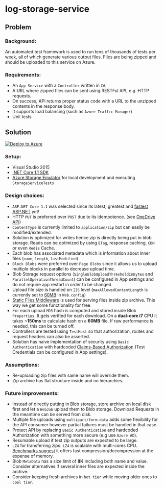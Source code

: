 # log-storage-service

## **Problem**

### Background: 
An automated test framework is used to run tens of thousands of tests per week, all of which generate various output files. Files are being zipped and should be uploaded to this service on Azure. 

### Requirements:
- An `App Service` with a `Controller` written in `C#`.  
- A URL where zipped files can be sent using RESTFul API, e.g. HTTP requests.  
- On success, API returns proper status code with a URL to the unzipped contents in the response body.  
- It supports load balancing (such as `Azure Traffic Manager`)
- Unit tests

## **Solution**
[![Deploy to Azure](http://azuredeploy.net/deploybutton.png)](https://azuredeploy.net/)

### Setup:
- Visual Studio 2015
- [.NET Core 1.1 SDK](https://www.microsoft.com/net/download/core#/current)
- [Azure Storage Emulator](https://docs.microsoft.com/en-us/azure/storage/storage-use-emulator) for local development and executing `StorageServiceTests`

### Design choices:
- `ASP.NET Core 1.1` was selected since its latest, greatest and [fastest ASP.NET](https://blogs.msdn.microsoft.com/webdev/2016/11/16/announcing-asp-net-core-1-1/) yet! 
- HTTP `PUT` is preferred over `POST` due to its idempotence. (see [OneDrive API](https://dev.onedrive.com/items/upload_put.htm))
- `ContentType` is currently limited to `application/zip` but can easily be modified/extended.
- Solution is optimized for writes hence zip is directly being put in blob storage. Reads can be optimized by using `ETag`, response caching, `CDN` or even `Redis` Cache.
- Each blob has associated metadata which is information about inner files (`name`, `length`, `lastModified`)
- `Block Blobs` were preferred over `Page Blobs` since it allows us to upload multiple blocks in parallel to decrease upload time.
- Blob Storage request options (`SingleBlobUploadThresholdInBytes` and `ParallelOperationThreadCount`) can be configured in App settings and do not require app restart in order to be changed.
- Upload file size is handled on `IIS` level (`maxAllowedContentLength` is currently set to [60MB](https://docs.microsoft.com/en-us/azure/azure-subscription-service-limits#storage-limits) in `Web.config`)
- [Static Files Middleware](https://docs.microsoft.com/en-us/aspnet/core/fundamentals/static-files) is used for serving files inside zip archive. This way we get some functionality for free.
- For each upload `MD5` hash is computed and stored inside Blob `Properties`. It gets verified for each download. On a **dual-core i7** CPU it takes **~150ms** to calculate hash on a **60MB** file. If raw performance is needed, this can be turned off.
- Controllers are tested using `TestHost` so that authorization, routes and request headers can also be asserted.
- Solution has naive implementation of security using `Basic Authentication` with hardcoded [Claims-Based Authorization](https://docs.microsoft.com/en-us/aspnet/core/security/authorization/claims) (Test Credentials can be configured in App settings). 

### Assumptions:
- Re-uploading zip files with same name will override them.
- Zip archive has flat structure inside and no hierarchies.

### Future improvements:
- Instead of directly putting in Blob storage, store archive on local disk first and let a `WebJob` upload them to Blob storage. Download Requests in the meantime can be served from disk.
- Multiple file uploads using `multipart/form-data` adds some flexibility for the API consumer however partial failures must be handled in that case.
- Protect API by replacing `Basic Authentication` and hardcoded Authorization with something more secure (e.g use `Azure AD`).
- Resumable upload if test zip outputs are expected to be large.
- `LZ4` for transferring zips: `LZ4` is scalable with multi-cores CPU. [Benchmarks suggest](http://catchchallenger.first-world.info/wiki/Quick_Benchmark:_Gzip_vs_Bzip2_vs_LZMA_vs_XZ_vs_LZ4_vs_LZO) it offers fast compression/decompression at the expense of memory.
- Blob `MetaData` has a size limit of **8K** including both name and value. Consider alternatives if several inner files are expected inside the archive.
- Consider keeping fresh archives in `hot tier` while moving older ones to `cool tier`.
